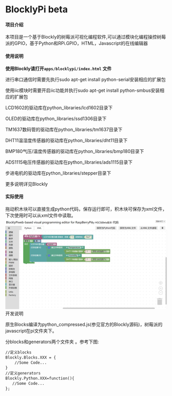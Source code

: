 # BlocklyPi beta

#### 项目介绍
本项目是一个基于Blockly的树莓派可视化编程软件,可以通过模块化编程操控树莓派的GPIO，基于Python和RPi.GPIO，HTML，Javascript的在线编辑器


#### 使用说明

**使用Blockly请打开`apps/blocklypi/index.html` 文件**

进行串口通信时需要先执行sudo apt-get install python-serial安装相应的扩展包

使用iic模块时需要开启iic功能并执行sudo apt-get install python-smbus安装相应的扩展包

LCD1602的驱动库在python_libraries/lcd1602目录下

OLED的驱动库在python_libraries/ssd1306目录下

TM1637数码管的驱动库在python_libraries/tm1637目录下

DHT11温湿度传感器的驱动库在python_libraries/dht11目录下

BMP180气压/温度传感器的驱动库在python_libraries/bmp180目录下

ADS1115电压传感器的驱动库在python_libraries/ads1115目录下

步进电机的驱动库在python_libraries/stepper目录下

更多说明详见Blockly



#### 实际使用
拖动积木块可以直接生成python代码，保存运行即可，积木块可保存为xml文件，下次使用时可以从xml文件中读取。
![PIC1](images/pic1.png)
开发说明

原生Blocks编译为python_compressed.js(参见官方的Blockly源码)，树莓派的javascript在pi文件夹下。

分blocks和generators两个文件夹 。参考下图:

```
//定义blocks
Blockly.Blocks.XXX = {
    //Some Code...
}
//定义generators
Blockly.Python.XXX=function(){
   //Some Code...
};